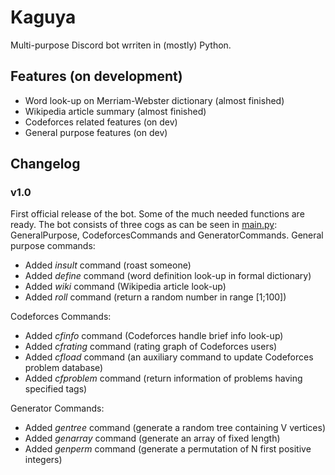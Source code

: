 
# Kaguya

Multi-purpose Discord bot wrriten in (mostly) Python.

## Features (on development)
- Word look-up on Merriam-Webster dictionary (almost finished)
- Wikipedia article summary (almost finished)
- Codeforces related features (on dev)
- General purpose features (on dev)
## Changelog
### v1.0
First official release of the bot. Some of the much needed functions are ready.
The bot consists of three cogs as can be seen in [main.py](https://github.com/20toduc01/Kaguya/blob/v1.0/main.py): GeneralPurpose, CodeforcesCommands and GeneratorCommands.
General purpose commands:
- Added *insult* command (roast someone)
- Added *define* command (word definition look-up in formal dictionary)
- Added *wiki* command (Wikipedia article look-up)
- Added *roll* command (return a random number in range [1;100])

Codeforces Commands:
- Added *cfinfo* command (Codeforces handle brief info look-up)
- Added *cfrating* command (rating graph of Codeforces users)
- Added *cfload* command (an auxiliary command to update Codeforces problem database)
- Added *cfproblem* command (return information of problems having specified tags)

Generator Commands:
- Added *gentree* command (generate a random tree containing V vertices)
- Added *genarray* command (generate an array of fixed length)
- Added *genperm* command (generate a permutation of N first positive integers)